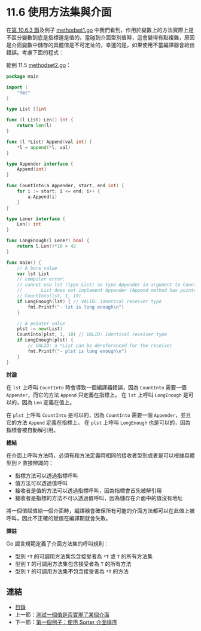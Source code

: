 # 11.6 使用方法集與介面

在[第 10.6.3 節](10.6.md)及例子 [methodset1.go](examples\chapter_10\methodset1.go) 中我們看到，作用於變數上的方法實際上是不區分變數到底是指標還是值的。當碰到介面型別值時，這會變得有點複雜，原因是介面變數中儲存的具體值是不可定址的，幸運的是，如果使用不當編譯器會給出錯誤。考慮下面的程式：

範例 11.5 [methodset2.go](examples/chapter_11/methodset2.go)：

```go
package main

import (
	"fmt"
)

type List []int

func (l List) Len() int {
	return len(l)
}

func (l *List) Append(val int) {
	*l = append(*l, val)
}

type Appender interface {
	Append(int)
}

func CountInto(a Appender, start, end int) {
	for i := start; i <= end; i++ {
		a.Append(i)
	}
}

type Lener interface {
	Len() int
}

func LongEnough(l Lener) bool {
	return l.Len()*10 > 42
}

func main() {
	// A bare value
	var lst List
	// compiler error:
	// cannot use lst (type List) as type Appender in argument to CountInto:
	//       List does not implement Appender (Append method has pointer receiver)
	// CountInto(lst, 1, 10)
	if LongEnough(lst) { // VALID: Identical receiver type
		fmt.Printf("- lst is long enough\n")
	}

	// A pointer value
	plst := new(List)
	CountInto(plst, 1, 10) // VALID: Identical receiver type
	if LongEnough(plst) {
		// VALID: a *List can be dereferenced for the receiver
		fmt.Printf("- plst is long enough\n")
	}
}
```

**討論**

在 `lst` 上呼叫 `CountInto` 時會導致一個編譯器錯誤，因為 `CountInto` 需要一個 `Appender`，而它的方法 `Append` 只定義在指標上。 在 `lst` 上呼叫 `LongEnough` 是可以的，因為 `Len` 定義在值上。

在 `plst` 上呼叫 `CountInto` 是可以的，因為 `CountInto` 需要一個 `Appender`，並且它的方法 `Append` 定義在指標上。 在 `plst` 上呼叫 `LongEnough` 也是可以的，因為指標會被自動解引用。

**總結**

在介面上呼叫方法時，必須有和方法定義時相同的接收者型別或者是可以根據具體型別 `P` 直接辨識的：

- 指標方法可以透過指標呼叫
- 值方法可以透過值呼叫
- 接收者是值的方法可以透過指標呼叫，因為指標會首先被解引用
- 接收者是指標的方法不可以透過值呼叫，因為儲存在介面中的值沒有地址

將一個值賦值給一個介面時，編譯器會確保所有可能的介面方法都可以在此值上被呼叫，因此不正確的賦值在編譯期就會失敗。

**譯註**

Go 語言規範定義了介面方法集的呼叫規則：

- 型別 `*T` 的可調用方法集包含接受者為 `*T` 或 `T` 的所有方法集
- 型別 `T` 的可調用方法集包含接受者為 `T` 的所有方法
- 型別 `T` 的可調用方法集**不**包含接受者為 `*T` 的方法

## 連結

- [目錄](directory.md)
- 上一節：[測試一個值是否實現了某個介面](11.5.md)
- 下一節：[第一個例子：使用 Sorter 介面排序](11.7.md)
